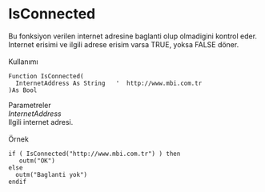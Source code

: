 # IsConnected

Bu fonksiyon verilen internet adresine baglanti olup olmadigini kontrol eder. Internet erisimi ve ilgili adrese erisim varsa TRUE, yoksa FALSE döner.\
\
Kullanımı

```
Function IsConnected(
  InternetAddress As String   '  http://www.mbi.com.tr
)As Bool
```

Parametreler\
_InternetAddress_\
Ilgili internet adresi.\
\
Örnek

```
if ( IsConnected("http://www.mbi.com.tr") ) then
   outm("OK")
else
  outm("Baglanti yok")
endif
```

